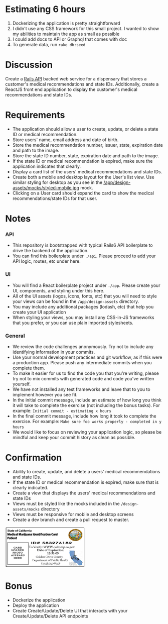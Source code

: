 # Estimating 6 hours

1. Dockerizing the application is pretty straightforward
2. I didn't use any CSS framework for this small project. I wanted to show my abilities to maintain the app as small as possible
3. I could add docs to API or Graphql that comes with doc
4. To generate data, run `rake db:seed`

# Discussion

Create a [Rails API](https://api.rubyonrails.org/) backed web service for a dispensary that stores a customer's medical recommendations and state IDs. Additionally, create a ReactJS front end application to display the customer's medical recommendations and state IDs.

# Requirements

- The application should allow a user to create, update, or delete a state ID or medical recommendation.
- Store users' name, email address and date of birth.
- Store the medical recommendation number, issuer, state, expiration date and path to the image.
- Store the state ID number, state, expiration date and path to the image.
- If the state ID or medical recommendation is expired, make sure the application indicates that clearly.
- Display a card list of the users' medical recommendations and state IDs.
- Create both a mobile and desktop layout for the User's list view. Use similar styling for desktop as you see in the [/app/design-assets/mocks/styled-mobile.jpg](/app/design-assets/mocks/styled-mobile.jpg) mock.
- Clicking on a User card should expand the card to show the medical recommendations/state IDs for that user.

# Notes

### API

- This repository is bootstrapped with typical Rails6 API boilerplate to drive the backend of the application.
- You can find this boilerplate under `./api`. Please proceed to add your API logic, routes, etc under here.

### UI

- You will find a React boilerplate project under `./app`. Please create your UI, components, and styling under this here.
- All of the UI assets (logos, icons, fonts, etc) that you will need to style your views can be found in the `/app/design-assets` directory.
- You may include any additional packages (lodash, etc) that help you create your UI application
- When styling your views, you may install any CSS-in-JS frameworks that you prefer, or you can use plain imported stylesheets.

### General

- We review the code challenges anonymously. Try not to include any identifying information in your commits.
- Use your normal development practices and git workflow, as if this were a production app. Please push any intermediate commits when you complete them.
- To make it easier for us to find the code you that you're writing, please try not to mix commits with generated code and code you've written yourself.
- We have not installed any test frameworks and leave that to you to implement however you see fit.
- In the initial commit message, include an estimate of how long you think it will take to complete the exercise (not including the bonus tasks). For example: `Initial commit - estimating x hours`
- In the final commit message, include how long it took to complete the exercise. For example: `Make sure foo works properly - completed in y hours`
- We would like to focus on reviewing your application logic, so please be mindful and keep your commit history as clean as possible.

# Confirmation

- Ability to create, update, and delete a users' medical recommendations and state IDs.
- If the state ID or medical recommendation is expired, make sure that is clearly indicated.
- Create a view that displays the users' medical recommendations and state IDs
- Views must be styled like the mocks included in the `/design-assets/mocks` directory
- Views must be responsive for mobile and desktop screens
- Create a dev branch and create a pull request to master.

![Sample Rec](image2.gif)

# Bonus

- Dockerize the application
- Deploy the application
- Create Create/Update/Delete UI that interacts with your Create/Update/Delete API endpoints
